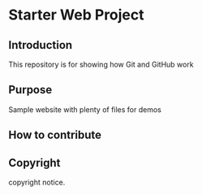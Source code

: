 # Starter Web Project

## Introduction
This repository is for showing how Git and GitHub work

## Purpose

Sample website with plenty of files for demos

## How to contribute

## Copyright
copyright notice.